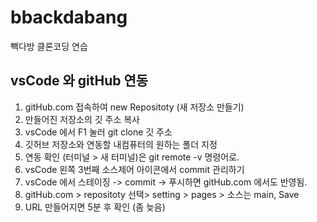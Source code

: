 # bbackdabang
빽다방 클론코딩 연습

## vsCode 와 gitHub 연동

1. gitHub.com 접속하여 new Repositoty (새 저장소 만들기)
2. 만들어진 저장소의 깃 주소 복사
3. vsCode 에서 F1 눌러 git clone 깃 주소
4. 깃허브 저장소와 연동할 내컴퓨터의 원하는 폴더 지정
5. 연동 확인 (터미널 > 새 터미널)은 git remote -v 명령어로.
6. vsCode 왼쪽 3번째 소스제어 아이콘에서 commit 관리하기
7. vsCode 에서 스테이징 -> commit -> 푸시하면 gitHub.com 에서도 반영됨.
8. gitHub.com > repositoty 선택> setting > pages > 소스는 main, Save
9. URL 만들어지면 5분 후 확인 (좀 늦음)